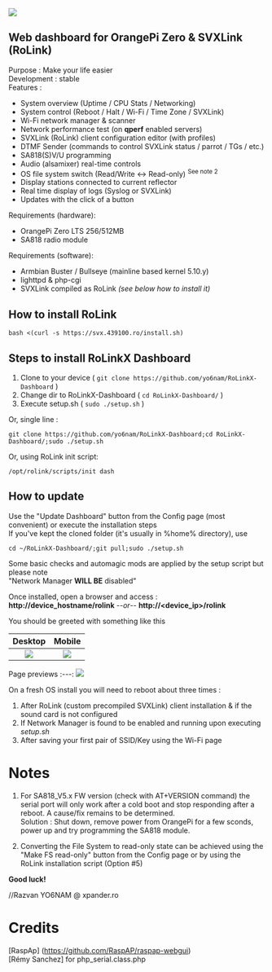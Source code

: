 ![](https://i.imgur.com/qJcJAua.jpg) 
## Web dashboard for OrangePi Zero & SVXLink (RoLink)
 
Purpose : Make your life easier<br>
Development : stable<br>
Features :
- System overview (Uptime / CPU Stats / Networking)
- System control (Reboot / Halt / Wi-Fi / Time Zone / SVXLink)
- Wi-Fi network manager & scanner
- Network performance test (on **qperf** enabled servers)
- SVXLink (RoLink) client configuration editor (with profiles)
- DTMF Sender (commands to control SVXLink status / parrot / TGs / etc.)
- SA818(S)V/U programming
- Audio (alsamixer) real-time controls
- OS file system switch (Read/Write <-> Read-only) <sup>See note 2</sup>
- Display stations connected to current reflector
- Real time display of logs (Syslog or SVXLink)
- Updates with the click of a button

Requirements (hardware):<br>
- OrangePi Zero LTS 256/512MB
- SA818 radio module

Requirements (software):<br>
- Armbian Buster / Bullseye (mainline based kernel 5.10.y)
- lighttpd & php-cgi
- SVXLink compiled as RoLink *(see below how to install it)*

## How to install RoLink
```
bash <(curl -s https://svx.439100.ro/install.sh)
```

## Steps to install RoLinkX Dashboard
 1. Clone to your device ( `git clone https://github.com/yo6nam/RoLinkX-Dashboard` )
 2. Change dir to RoLinkX-Dashboard ( `cd RoLinkX-Dashboard/` )
 3. Execute setup.sh ( `sudo ./setup.sh` )<br>

Or, single line : 
```
git clone https://github.com/yo6nam/RoLinkX-Dashboard;cd RoLinkX-Dashboard/;sudo ./setup.sh
```

Or, using RoLink init script:
```
/opt/rolink/scripts/init dash
```
## How to update
Use the "Update Dashboard" button from the Config page (most convenient) or execute the installation steps  
If you've kept the cloned folder (it's usually in %home% directory), use
```
cd ~/RoLinkX-Dashboard/;git pull;sudo ./setup.sh
```

 Some basic checks and automagic mods are applied by the setup script but please note<br>
 "Network Manager **WILL BE** disabled"  
 
 Once installed, open a browser and access :<br>
 **http://device_hostname/rolink**    --*or*--    **http://<device_ip>/rolink**
 
 You should be greeted with something like this
 
 Desktop             |  Mobile
:-------------------------:|:-------------------------:
 ![](https://i.imgur.com/bO3lCaV.png) | ![](https://i.imgur.com/p5vm9OB.png)
 
 Page previews
 :---:
 ![](https://i.imgur.com/en9bU1D.gif)
 
 On a fresh OS install you will need to reboot about three times :
 1. After RoLink (custom precompiled SVXLink) client installation & if the sound card is not configured
 2. If Network Manager is found to be enabled and running upon executing *setup.sh*
 3. After saving your first pair of SSID/Key using the Wi-Fi page

# Notes
1. For SA818_V5.x FW version (check with AT+VERSION command) the serial port will only work after a cold boot
and stop responding after a reboot. A cause/fix remains to be determined.  
Solution : Shut down, remove power from OrangePi for a few sconds, power up and try programming the SA818 module.  

2. Converting the File System to read-only state can be achieved using the "Make FS read-only" button from the Config page or by using the RoLink installation script (Option #5)


**Good luck!**
 
//Razvan YO6NAM @ xpander.ro
 
 # Credits
[RaspAp] (https://github.com/RaspAP/raspap-webgui)  
[Rémy Sanchez] for php_serial.class.php
